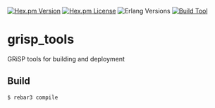 [![Hex.pm Version][hex version badge]][hex]
[![Hex.pm License][hex license badge]][license]
![Erlang Versions][erlang version badge]
[![Build Tool][build tool]][hex]

grisp_tools
=====

GRiSP tools for building and deployment

Build
-----

    $ rebar3 compile

<!-- Badges -->
[hex]: https://hex.pm/packages/grisp_tools
[hex version badge]: https://img.shields.io/hexpm/v/grisp_tools.svg?style=flat-square
[hex license badge]: https://img.shields.io/hexpm/l/grisp_tools.svg?style=flat-square
[license]: https://github.com/grisp/grisp_tools/blob/master/LICENSE
[erlang version badge]: https://img.shields.io/badge/erlang-21.0+-blue.svg?style=flat-square
[build tool]: https://img.shields.io/badge/build%20tool-rebar3-orange.svg?style=flat-square
